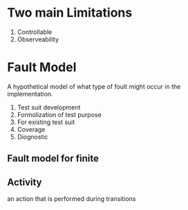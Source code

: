 # Two main Limitations

1. Controllable
2. Observeability

# Fault Model
A hypothetical model of what type of foult  might occur in the implementation. 

1. Test suit development
2. Formolization of test purpose
3. For existing test suit
4. Coverage 
5. Diognostic

## Fault model for finite

## Activity
an action that is performed during transitions
